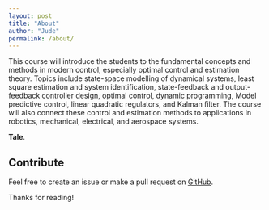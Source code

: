```yaml
---
layout: post
title: "About"
author: "Jude"
permalink: /about/
---
```


This course will introduce the students to the fundamental concepts and methods in modern control, especially optimal control and estimation theory. Topics include state-space modelling of dynamical systems, least square estimation and system identification, state-feedback and output-feedback controller design, optimal control, dynamic programming, Model predictive control, linear quadratic regulators, and Kalman filter.
The course will also connect these control and estimation methods to applications in robotics, mechanical, electrical, and aerospace systems.

 **Tale**.

## Contribute
Feel free to create an issue or make a pull request on [GitHub](https://clearlab-sustech.github.io/SDM366-Sp24).

Thanks for reading!
